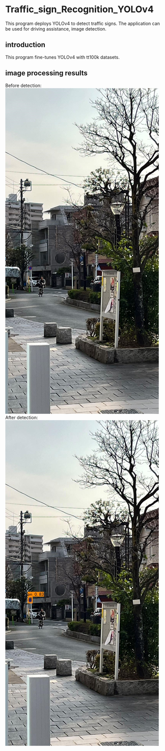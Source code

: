 # Traffic_sign_Recognition_YOLOv4
This program deploys YOLOv4 to detect traffic signs. The application can be used for driving assistance, image detection.

## introduction
This program fine-tunes YOLOv4 with tt100k datasets.


## image processing results
Before detection:
<img src="jap03_origin.jpg" alt="Before detection" style="center"/>
After detection:
<img src="jap03.jpg" alt="After detection" style="center"/>

